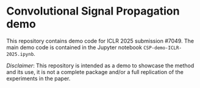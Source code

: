 # Convolutional Signal Propagation demo

This repository contains demo code for ICLR 2025 submission #7049. The main demo code is contained in the Jupyter notebook `CSP-demo-ICLR-2025.ipynb`.

*Disclaimer*: This repository is intended as a demo to showcase the method and its use, it is not a complete package and/or a full replication of the experiments in the paper.
